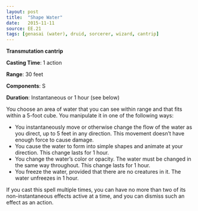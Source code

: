 ```yaml
---
layout: post
title:  "Shape Water"
date:   2015-11-11
source: EE.21
tags: [genasai (water), druid, sorcerer, wizard, cantrip]
---
```


**Transmutation cantrip**

**Casting Time**: 1 action

**Range**: 30 feet

**Components**: S

**Duration**: Instantaneous or 1 hour (see below)

You choose an area of water that you can see within range and that fits within a 5-foot cube. You manipulate it in one of the following ways:

* You instantaneously move or otherwise change the flow of the water as you direct, up to 5 feet in any direction. This movement doesn’t have enough force to cause damage.
* You cause the water to form into simple shapes and animate at your direction. This change lasts for 1 hour.
* You change the water’s color or opacity. The water must be changed in the same way throughout. This change lasts for 1 hour.
* You freeze the water, provided that there are no creatures in it. The water unfreezes in 1 hour.

If you cast this spell multiple times, you can have no more than two of its non-instantaneous effects active at a time, and you can dismiss such an effect as an action.
